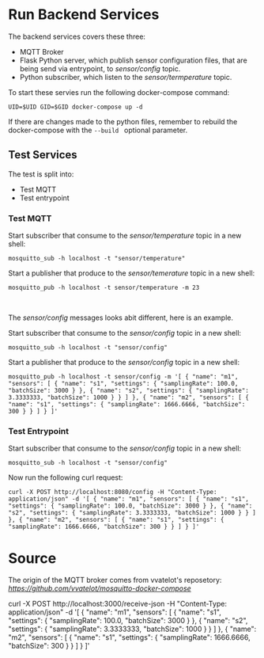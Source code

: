 # Run Backend Services 
The backend services covers these three: 
- MQTT Broker 
- Flask Python server, which publish sensor configuration files, that are being send via entrypoint, to *sensor/config* topic.
- Python subscriber, which listen to the *sensor/termperature* topic.

To start these servies run the following docker-compose command: 

```
UID=$UID GID=$GID docker-compose up -d 
```
If there are changes made to the python files, remember to rebuild the docker-compose with the ```--build ``` optional parameter. 

## Test Services 

The test is split into: 
- Test MQTT
- Test entrypoint 

### Test MQTT

Start subscriber that consume to the *sensor/temperature* topic in a new shell:
```
mosquitto_sub -h localhost -t "sensor/temperature"
```
Start a publisher that produce to the *sensor/temerature* topic in a new shell:
```
mosquitto_pub -h localhost -t sensor/temperature -m 23
```
</br>

The *sensor/config* messages looks abit different, here is an example. 

Start subscriber that consume to the *sensor/config* topic in a new shell:
```
mosquitto_sub -h localhost -t "sensor/config"
```
Start a publisher that produce to the *sensor/config* topic in a new shell:
```
mosquitto_pub -h localhost -t sensor/config -m '[ { "name": "m1", "sensors": [ { "name": "s1", "settings": { "samplingRate": 100.0, "batchSize": 3000 } }, { "name": "s2", "settings": { "samplingRate": 3.3333333, "batchSize": 1000 } } ] }, { "name": "m2", "sensors": [ { "name": "s1", "settings": { "samplingRate": 1666.6666, "batchSize": 300 } } ] } ]'
```
### Test Entrypoint
Start subscriber that consume to the *sensor/config* topic in a new shell:
```
mosquitto_sub -h localhost -t "sensor/config"
```
Now run the following curl request: 
```
curl -X POST http://localhost:8080/config -H "Content-Type: application/json" -d '[ { "name": "m1", "sensors": [ { "name": "s1", "settings": { "samplingRate": 100.0, "batchSize": 3000 } }, { "name": "s2", "settings": { "samplingRate": 3.3333333, "batchSize": 1000 } } ] }, { "name": "m2", "sensors": [ { "name": "s1", "settings": { "samplingRate": 1666.6666, "batchSize": 300 } } ] } ]'
```

# Source
The origin of the MQTT broker comes from vvatelot's reposetory: *https://github.com/vvatelot/mosquitto-docker-compose*

curl -X POST http://localhost:3000/receive-json -H "Content-Type: application/json" -d '[ { "name": "m1", "sensors": [ { "name": "s1", "settings": { "samplingRate": 100.0, "batchSize": 3000 } }, { "name": "s2", "settings": { "samplingRate": 3.3333333, "batchSize": 1000 } } ] }, { "name": "m2", "sensors": [ { "name": "s1", "settings": { "samplingRate": 1666.6666, "batchSize": 300 } } ] } ]'
